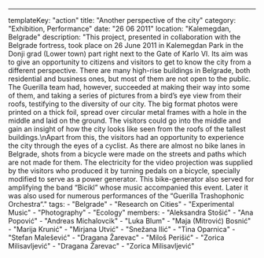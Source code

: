 ---
  templateKey: "action"
  title: "Another perspective of the city"
  category: "Exhibition, Performance"
  date: "26 06 2011"
  location: "Kalemegdan, Belgrade"
  description: "This project, presented in collaboration with the Belgrade fortress, took place on 26 June 2011 in Kalemegdan Park in the Donji grad (Lower town) part right next to the Gate of Karlo VI. Its aim was to give an opportunity to citizens and visitors to get to know the city from a different perspective. There are many high-rise buildings in Belgrade, both residential and business ones, but most of them are not open to the public. The Guerilla team had, however, succeeded at making their way into some of them, and taking a series of pictures from a bird’s eye view from their roofs, testifying to the diversity of our city. The big format photos were printed on a thick foil, spread over circular metal frames with a hole in the middle and laid on the ground. The visitors could go into the middle and gain an insight of how the city looks like seen from the roofs of the tallest buildings.\nApart from this, the visitors had an opportunity to experience the city through the eyes of a cyclist. As there are almost no bike lanes in Belgrade, shots from a bicycle were made on the streets and paths which are not made for them. The electricity for the video projection was supplied by the visitors who produced it by turning pedals on a bicycle, specially modified to serve as a power generator. This bike-generator also served for amplifying the band “Bicikl” whose music accompanied this event. Later it was also used for numerous performances of the “Guerilla Trashophonic Orchestra“."
  tags: 
    - "Belgrade"
    - "Research on Cities"
    - "Experimental Music"
    - "Photography"
    - "Ecology"
  members: 
    - "Aleksandra Stošić"
    - "Ana Popović"
    - "Andreas Michalovcik"
    - "Luka Blum"
    - "Maja (Mitrović) Bosnić"
    - "Marija Krunić"
    - "Mirjana Utvić"
    - "Snežana Ilić"
    - "Tina Oparnica"
    - "Stefan Malešević"
    - "Dragana Žarevac"
    - "Miloš Perišić"
    - "Zorica Milisavljević"
    - "Dragana Žarevac"
    - "Zorica Milisavljević"
